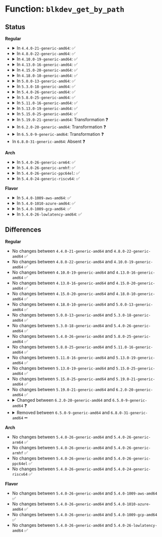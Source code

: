 # Function: <code>blkdev_get_by_path</code>

## Status
<b>Regular</b>
<ul>
<li>
<details>
<summary>In <code>4.4.0-21-generic-amd64</code>: ✅</summary>

```c
struct block_device * blkdev_get_by_path(const char * path, fmode_t mode, void * holder)
```

```json
{
  "name": "blkdev_get_by_path",
  "collision_type": "Unique Global",
  "inline_type": "No",
  "funcs": [
    {
      "addr": 18446744071581242464,
      "name": "blkdev_get_by_path",
      "external": true,
      "loc": "fs/block_dev.c:1423",
      "file": "fs/block_dev.c",
      "inline": "seen, unknown",
      "caller_inline": [],
      "caller_func": [
        "fs/super.c:mount_bdev"
      ]
    }
  ],
  "symbols": [
    {
      "addr": 18446744071581242464,
      "name": "blkdev_get_by_path",
      "section": ".text",
      "bind": "STB_GLOBAL",
      "size": 169
    }
  ]
}
```
</details>
</li>
<li>
<details>
<summary>In <code>4.8.0-22-generic-amd64</code>: ✅</summary>

```c
struct block_device * blkdev_get_by_path(const char * path, fmode_t mode, void * holder)
```

```json
{
  "name": "blkdev_get_by_path",
  "collision_type": "Unique Global",
  "inline_type": "No",
  "funcs": [
    {
      "addr": 18446744071581408864,
      "name": "blkdev_get_by_path",
      "external": true,
      "loc": "fs/block_dev.c:1495",
      "file": "fs/block_dev.c",
      "inline": "seen, unknown",
      "caller_inline": [],
      "caller_func": [
        "fs/super.c:mount_bdev"
      ]
    }
  ],
  "symbols": [
    {
      "addr": 18446744071581408864,
      "name": "blkdev_get_by_path",
      "section": ".text",
      "bind": "STB_GLOBAL",
      "size": 167
    }
  ]
}
```
</details>
</li>
<li>
<details>
<summary>In <code>4.10.0-19-generic-amd64</code>: ✅</summary>

```c
struct block_device * blkdev_get_by_path(const char * path, fmode_t mode, void * holder)
```

```json
{
  "name": "blkdev_get_by_path",
  "collision_type": "Unique Global",
  "inline_type": "No",
  "funcs": [
    {
      "addr": 18446744071581488592,
      "name": "blkdev_get_by_path",
      "external": true,
      "loc": "fs/block_dev.c:1741",
      "file": "fs/block_dev.c",
      "inline": "seen, unknown",
      "caller_inline": [],
      "caller_func": [
        "fs/super.c:mount_bdev"
      ]
    }
  ],
  "symbols": [
    {
      "addr": 18446744071581488592,
      "name": "blkdev_get_by_path",
      "section": ".text",
      "bind": "STB_GLOBAL",
      "size": 167
    }
  ]
}
```
</details>
</li>
<li>
<details>
<summary>In <code>4.13.0-16-generic-amd64</code>: ✅</summary>

```c
struct block_device * blkdev_get_by_path(const char * path, fmode_t mode, void * holder)
```

```json
{
  "name": "blkdev_get_by_path",
  "collision_type": "Unique Global",
  "inline_type": "No",
  "funcs": [
    {
      "addr": 18446744071581544944,
      "name": "blkdev_get_by_path",
      "external": true,
      "loc": "fs/block_dev.c:1668",
      "file": "fs/block_dev.c",
      "inline": "seen, unknown",
      "caller_inline": [],
      "caller_func": [
        "fs/super.c:mount_bdev"
      ]
    }
  ],
  "symbols": [
    {
      "addr": 18446744071581544944,
      "name": "blkdev_get_by_path",
      "section": ".text",
      "bind": "STB_GLOBAL",
      "size": 167
    }
  ]
}
```
</details>
</li>
<li>
<details>
<summary>In <code>4.15.0-20-generic-amd64</code>: ✅</summary>

```c
struct block_device * blkdev_get_by_path(const char * path, fmode_t mode, void * holder)
```

```json
{
  "name": "blkdev_get_by_path",
  "collision_type": "Unique Global",
  "inline_type": "No",
  "funcs": [
    {
      "addr": 18446744071581687792,
      "name": "blkdev_get_by_path",
      "external": true,
      "loc": "fs/block_dev.c:1659",
      "file": "fs/block_dev.c",
      "inline": "seen, unknown",
      "caller_inline": [],
      "caller_func": [
        "fs/super.c:mount_bdev"
      ]
    }
  ],
  "symbols": [
    {
      "addr": 18446744071581687792,
      "name": "blkdev_get_by_path",
      "section": ".text",
      "bind": "STB_GLOBAL",
      "size": 167
    }
  ]
}
```
</details>
</li>
<li>
<details>
<summary>In <code>4.18.0-10-generic-amd64</code>: ✅</summary>

```c
struct block_device * blkdev_get_by_path(const char * path, fmode_t mode, void * holder)
```

```json
{
  "name": "blkdev_get_by_path",
  "collision_type": "Unique Global",
  "inline_type": "No",
  "funcs": [
    {
      "addr": 18446744071581850704,
      "name": "blkdev_get_by_path",
      "external": true,
      "loc": "fs/block_dev.c:1683",
      "file": "fs/block_dev.c",
      "inline": "seen, unknown",
      "caller_inline": [],
      "caller_func": [
        "fs/super.c:mount_bdev"
      ]
    }
  ],
  "symbols": [
    {
      "addr": 18446744071581850704,
      "name": "blkdev_get_by_path",
      "section": ".text",
      "bind": "STB_GLOBAL",
      "size": 159
    }
  ]
}
```
</details>
</li>
<li>
<details>
<summary>In <code>5.0.0-13-generic-amd64</code>: ✅</summary>

```c
struct block_device * blkdev_get_by_path(const char * path, fmode_t mode, void * holder)
```

```json
{
  "name": "blkdev_get_by_path",
  "collision_type": "Unique Global",
  "inline_type": "No",
  "funcs": [
    {
      "addr": 18446744071581938240,
      "name": "blkdev_get_by_path",
      "external": true,
      "loc": "fs/block_dev.c:1716",
      "file": "fs/block_dev.c",
      "inline": "seen, unknown",
      "caller_inline": [],
      "caller_func": [
        "fs/super.c:mount_bdev"
      ]
    }
  ],
  "symbols": [
    {
      "addr": 18446744071581938240,
      "name": "blkdev_get_by_path",
      "section": ".text",
      "bind": "STB_GLOBAL",
      "size": 159
    }
  ]
}
```
</details>
</li>
<li>
<details>
<summary>In <code>5.3.0-18-generic-amd64</code>: ✅</summary>

```c
struct block_device * blkdev_get_by_path(const char * path, fmode_t mode, void * holder)
```

```json
{
  "name": "blkdev_get_by_path",
  "collision_type": "Unique Global",
  "inline_type": "No",
  "funcs": [
    {
      "addr": 18446744071582076064,
      "name": "blkdev_get_by_path",
      "external": true,
      "loc": "fs/block_dev.c:1756",
      "file": "fs/block_dev.c",
      "inline": "seen, unknown",
      "caller_inline": [],
      "caller_func": [
        "fs/super.c:mount_bdev"
      ]
    }
  ],
  "symbols": [
    {
      "addr": 18446744071582076064,
      "name": "blkdev_get_by_path",
      "section": ".text",
      "bind": "STB_GLOBAL",
      "size": 156
    }
  ]
}
```
</details>
</li>
<li>
<details>
<summary>In <code>5.4.0-26-generic-amd64</code>: ✅</summary>

```c
struct block_device * blkdev_get_by_path(const char * path, fmode_t mode, void * holder)
```

```json
{
  "name": "blkdev_get_by_path",
  "collision_type": "Unique Global",
  "inline_type": "No",
  "funcs": [
    {
      "addr": 18446744071582153552,
      "name": "blkdev_get_by_path",
      "external": true,
      "loc": "fs/block_dev.c:1759",
      "file": "fs/block_dev.c",
      "inline": "seen, unknown",
      "caller_inline": [],
      "caller_func": [
        "fs/super.c:mount_bdev",
        "fs/super.c:get_tree_bdev"
      ]
    }
  ],
  "symbols": [
    {
      "addr": 18446744071582153552,
      "name": "blkdev_get_by_path",
      "section": ".text",
      "bind": "STB_GLOBAL",
      "size": 135
    }
  ]
}
```
</details>
</li>
<li>
<details>
<summary>In <code>5.8.0-25-generic-amd64</code>: ✅</summary>

```c
struct block_device * blkdev_get_by_path(const char * path, fmode_t mode, void * holder)
```

```json
{
  "name": "blkdev_get_by_path",
  "collision_type": "Unique Global",
  "inline_type": "No",
  "funcs": [
    {
      "addr": 18446744071582390016,
      "name": "blkdev_get_by_path",
      "external": true,
      "loc": "fs/block_dev.c:1780",
      "file": "fs/block_dev.c",
      "inline": "seen, unknown",
      "caller_inline": [],
      "caller_func": [
        "fs/super.c:mount_bdev",
        "fs/super.c:get_tree_bdev"
      ]
    }
  ],
  "symbols": [
    {
      "addr": 18446744071582390016,
      "name": "blkdev_get_by_path",
      "section": ".text",
      "bind": "STB_GLOBAL",
      "size": 118
    }
  ]
}
```
</details>
</li>
<li>
<details>
<summary>In <code>5.11.0-16-generic-amd64</code>: ✅</summary>

```c
struct block_device * blkdev_get_by_path(const char * path, fmode_t mode, void * holder)
```

```json
{
  "name": "blkdev_get_by_path",
  "collision_type": "Unique Global",
  "inline_type": "No",
  "funcs": [
    {
      "addr": 18446744071582444512,
      "name": "blkdev_get_by_path",
      "external": true,
      "loc": "fs/block_dev.c:1509",
      "file": "fs/block_dev.c",
      "inline": "seen, unknown",
      "caller_inline": [],
      "caller_func": [
        "fs/super.c:mount_bdev",
        "fs/super.c:get_tree_bdev"
      ]
    }
  ],
  "symbols": [
    {
      "addr": 18446744071582444512,
      "name": "blkdev_get_by_path",
      "section": ".text",
      "bind": "STB_GLOBAL",
      "size": 150
    }
  ]
}
```
</details>
</li>
<li>
<details>
<summary>In <code>5.13.0-19-generic-amd64</code>: ✅</summary>

```c
struct block_device * blkdev_get_by_path(const char * path, fmode_t mode, void * holder)
```

```json
{
  "name": "blkdev_get_by_path",
  "collision_type": "Unique Global",
  "inline_type": "No",
  "funcs": [
    {
      "addr": 18446744071582471504,
      "name": "blkdev_get_by_path",
      "external": true,
      "loc": "fs/block_dev.c:1506",
      "file": "fs/block_dev.c",
      "inline": "seen, unknown",
      "caller_inline": [],
      "caller_func": [
        "fs/super.c:mount_bdev",
        "fs/super.c:get_tree_bdev"
      ]
    }
  ],
  "symbols": [
    {
      "addr": 18446744071582471504,
      "name": "blkdev_get_by_path",
      "section": ".text",
      "bind": "STB_GLOBAL",
      "size": 150
    }
  ]
}
```
</details>
</li>
<li>
<details>
<summary>In <code>5.15.0-25-generic-amd64</code>: ✅</summary>

```c
struct block_device * blkdev_get_by_path(const char * path, fmode_t mode, void * holder)
```

```json
{
  "name": "blkdev_get_by_path",
  "collision_type": "Unique Global",
  "inline_type": "No",
  "funcs": [
    {
      "addr": 18446744071584894880,
      "name": "blkdev_get_by_path",
      "external": true,
      "loc": "block/bdev.c:876",
      "file": "block/bdev.c",
      "inline": "seen, unknown",
      "caller_inline": [],
      "caller_func": [
        "fs/super.c:mount_bdev",
        "fs/super.c:get_tree_bdev"
      ]
    }
  ],
  "symbols": [
    {
      "addr": 18446744071584894880,
      "name": "blkdev_get_by_path",
      "section": ".text",
      "bind": "STB_GLOBAL",
      "size": 201
    }
  ]
}
```
</details>
</li>
<li>
<details>
<summary>In <code>5.19.0-21-generic-amd64</code>: Transformation ❓</summary>

```c
struct block_device * blkdev_get_by_path(const char * path, fmode_t mode, void * holder)
```

```json
{
  "name": "blkdev_get_by_path",
  "collision_type": "Unique Global",
  "inline_type": "No",
  "funcs": [
    {
      "addr": 0,
      "name": "blkdev_get_by_path",
      "external": true,
      "loc": "block/bdev.c:877",
      "file": "block/bdev.c",
      "inline": "seen, unknown",
      "caller_inline": [],
      "caller_func": [
        "fs/super.c:mount_bdev",
        "fs/super.c:get_tree_bdev"
      ]
    }
  ],
  "symbols": [
    {
      "addr": 18446744071594095199,
      "name": "blkdev_get_by_path.cold",
      "section": ".text",
      "bind": "STB_LOCAL",
      "size": 58
    },
    {
      "addr": 18446744071585593840,
      "name": "blkdev_get_by_path",
      "section": ".text",
      "bind": "STB_GLOBAL",
      "size": 265
    }
  ]
}
```
</details>
</li>
<li>
<details>
<summary>In <code>6.2.0-20-generic-amd64</code>: Transformation ❓</summary>

```c
struct block_device * blkdev_get_by_path(const char * path, fmode_t mode, void * holder)
```

```json
{
  "name": "blkdev_get_by_path",
  "collision_type": "Unique Global",
  "inline_type": "No",
  "funcs": [
    {
      "addr": 0,
      "name": "blkdev_get_by_path",
      "external": true,
      "loc": "block/bdev.c:876",
      "file": "block/bdev.c",
      "inline": "seen, unknown",
      "caller_inline": [],
      "caller_func": [
        "fs/super.c:mount_bdev",
        "fs/super.c:get_tree_bdev"
      ]
    }
  ],
  "symbols": [
    {
      "addr": 18446744071596104342,
      "name": "blkdev_get_by_path.cold",
      "section": ".text",
      "bind": "STB_LOCAL",
      "size": 58
    },
    {
      "addr": 18446744071586360816,
      "name": "blkdev_get_by_path",
      "section": ".text",
      "bind": "STB_GLOBAL",
      "size": 268
    }
  ]
}
```
</details>
</li>
<li>
<details>
<summary>In <code>6.5.0-9-generic-amd64</code>: Transformation ❓</summary>

```c
struct block_device * blkdev_get_by_path(const char * path, blk_mode_t mode, void * holder, const struct blk_holder_ops * hops)
```

```json
{
  "name": "blkdev_get_by_path",
  "collision_type": "Unique Global",
  "inline_type": "No",
  "funcs": [
    {
      "addr": 0,
      "name": "blkdev_get_by_path",
      "external": true,
      "loc": "block/bdev.c:866",
      "file": "block/bdev.c",
      "inline": "seen, unknown",
      "caller_inline": [],
      "caller_func": [
        "fs/super.c:mount_bdev",
        "fs/super.c:get_tree_bdev"
      ]
    }
  ],
  "symbols": [
    {
      "addr": 18446744071596628137,
      "name": "blkdev_get_by_path.cold",
      "section": ".text",
      "bind": "STB_LOCAL",
      "size": 56
    },
    {
      "addr": 18446744071586607200,
      "name": "blkdev_get_by_path",
      "section": ".text",
      "bind": "STB_GLOBAL",
      "size": 270
    }
  ]
}
```
</details>
</li>
<li>
In <code>6.8.0-31-generic-amd64</code>: Absent ❓
</li>
</ul>
<b>Arch</b>
<ul>
<li>
<details>
<summary>In <code>5.4.0-26-generic-arm64</code>: ✅</summary>

```c
struct block_device * blkdev_get_by_path(const char * path, fmode_t mode, void * holder)
```

```json
{
  "name": "blkdev_get_by_path",
  "collision_type": "Unique Global",
  "inline_type": "No",
  "funcs": [
    {
      "addr": 18446603336493705824,
      "name": "blkdev_get_by_path",
      "external": true,
      "loc": "fs/block_dev.c:1759",
      "file": "fs/block_dev.c",
      "inline": "seen, unknown",
      "caller_inline": [],
      "caller_func": [
        "fs/super.c:mount_bdev",
        "fs/super.c:get_tree_bdev"
      ]
    }
  ],
  "symbols": [
    {
      "addr": 18446603336493705824,
      "name": "blkdev_get_by_path",
      "section": ".text",
      "bind": "STB_GLOBAL",
      "size": 192
    }
  ]
}
```
</details>
</li>
<li>
<details>
<summary>In <code>5.4.0-26-generic-armhf</code>: ✅</summary>

```c
struct block_device * blkdev_get_by_path(const char * path, fmode_t mode, void * holder)
```

```json
{
  "name": "blkdev_get_by_path",
  "collision_type": "Unique Global",
  "inline_type": "No",
  "funcs": [
    {
      "addr": 3227233444,
      "name": "blkdev_get_by_path",
      "external": true,
      "loc": "fs/block_dev.c:1759",
      "file": "fs/block_dev.c",
      "inline": "seen, unknown",
      "caller_inline": [],
      "caller_func": [
        "fs/super.c:mount_bdev",
        "fs/super.c:get_tree_bdev"
      ]
    }
  ],
  "symbols": [
    {
      "addr": 3227233444,
      "name": "blkdev_get_by_path",
      "section": ".text",
      "bind": "STB_GLOBAL",
      "size": 144
    }
  ]
}
```
</details>
</li>
<li>
<details>
<summary>In <code>5.4.0-26-generic-ppc64el</code>: ✅</summary>

```c
struct block_device * blkdev_get_by_path(const char * path, fmode_t mode, void * holder)
```

```json
{
  "name": "blkdev_get_by_path",
  "collision_type": "Unique Global",
  "inline_type": "No",
  "funcs": [
    {
      "addr": 13835058055287310416,
      "name": "blkdev_get_by_path",
      "external": true,
      "loc": "fs/block_dev.c:1759",
      "file": "fs/block_dev.c",
      "inline": "seen, unknown",
      "caller_inline": [],
      "caller_func": [
        "fs/super.c:mount_bdev",
        "fs/super.c:get_tree_bdev"
      ]
    }
  ],
  "symbols": [
    {
      "addr": 13835058055287310416,
      "name": "blkdev_get_by_path",
      "section": ".text",
      "bind": "STB_GLOBAL",
      "size": 276
    }
  ]
}
```
</details>
</li>
<li>
<details>
<summary>In <code>5.4.0-24-generic-riscv64</code>: ✅</summary>

```c
struct block_device * blkdev_get_by_path(const char * path, fmode_t mode, void * holder)
```

```json
{
  "name": "blkdev_get_by_path",
  "collision_type": "Unique Global",
  "inline_type": "No",
  "funcs": [
    {
      "addr": 18446743936273321774,
      "name": "blkdev_get_by_path",
      "external": true,
      "loc": "fs/block_dev.c:1759",
      "file": "fs/block_dev.c",
      "inline": "seen, unknown",
      "caller_inline": [],
      "caller_func": [
        "fs/super.c:mount_bdev",
        "fs/super.c:get_tree_bdev"
      ]
    }
  ],
  "symbols": [
    {
      "addr": 18446743936273321774,
      "name": "blkdev_get_by_path",
      "section": ".text",
      "bind": "STB_GLOBAL",
      "size": 136
    }
  ]
}
```
</details>
</li>
</ul>
<b>Flavor</b>
<ul>
<li>
<details>
<summary>In <code>5.4.0-1009-aws-amd64</code>: ✅</summary>

```c
struct block_device * blkdev_get_by_path(const char * path, fmode_t mode, void * holder)
```

```json
{
  "name": "blkdev_get_by_path",
  "collision_type": "Unique Global",
  "inline_type": "No",
  "funcs": [
    {
      "addr": 18446744071582122288,
      "name": "blkdev_get_by_path",
      "external": true,
      "loc": "fs/block_dev.c:1759",
      "file": "fs/block_dev.c",
      "inline": "seen, unknown",
      "caller_inline": [],
      "caller_func": [
        "fs/super.c:mount_bdev",
        "fs/super.c:get_tree_bdev"
      ]
    }
  ],
  "symbols": [
    {
      "addr": 18446744071582122288,
      "name": "blkdev_get_by_path",
      "section": ".text",
      "bind": "STB_GLOBAL",
      "size": 135
    }
  ]
}
```
</details>
</li>
<li>
<details>
<summary>In <code>5.4.0-1010-azure-amd64</code>: ✅</summary>

```c
struct block_device * blkdev_get_by_path(const char * path, fmode_t mode, void * holder)
```

```json
{
  "name": "blkdev_get_by_path",
  "collision_type": "Unique Global",
  "inline_type": "No",
  "funcs": [
    {
      "addr": 18446744071582059728,
      "name": "blkdev_get_by_path",
      "external": true,
      "loc": "fs/block_dev.c:1759",
      "file": "fs/block_dev.c",
      "inline": "seen, unknown",
      "caller_inline": [],
      "caller_func": [
        "fs/super.c:mount_bdev",
        "fs/super.c:get_tree_bdev"
      ]
    }
  ],
  "symbols": [
    {
      "addr": 18446744071582059728,
      "name": "blkdev_get_by_path",
      "section": ".text",
      "bind": "STB_GLOBAL",
      "size": 135
    }
  ]
}
```
</details>
</li>
<li>
<details>
<summary>In <code>5.4.0-1009-gcp-amd64</code>: ✅</summary>

```c
struct block_device * blkdev_get_by_path(const char * path, fmode_t mode, void * holder)
```

```json
{
  "name": "blkdev_get_by_path",
  "collision_type": "Unique Global",
  "inline_type": "No",
  "funcs": [
    {
      "addr": 18446744071582112768,
      "name": "blkdev_get_by_path",
      "external": true,
      "loc": "fs/block_dev.c:1759",
      "file": "fs/block_dev.c",
      "inline": "seen, unknown",
      "caller_inline": [],
      "caller_func": [
        "fs/super.c:mount_bdev",
        "fs/super.c:get_tree_bdev"
      ]
    }
  ],
  "symbols": [
    {
      "addr": 18446744071582112768,
      "name": "blkdev_get_by_path",
      "section": ".text",
      "bind": "STB_GLOBAL",
      "size": 135
    }
  ]
}
```
</details>
</li>
<li>
<details>
<summary>In <code>5.4.0-26-lowlatency-amd64</code>: ✅</summary>

```c
struct block_device * blkdev_get_by_path(const char * path, fmode_t mode, void * holder)
```

```json
{
  "name": "blkdev_get_by_path",
  "collision_type": "Unique Global",
  "inline_type": "No",
  "funcs": [
    {
      "addr": 18446744071582185728,
      "name": "blkdev_get_by_path",
      "external": true,
      "loc": "fs/block_dev.c:1759",
      "file": "fs/block_dev.c",
      "inline": "seen, unknown",
      "caller_inline": [],
      "caller_func": [
        "fs/super.c:mount_bdev",
        "fs/super.c:get_tree_bdev"
      ]
    }
  ],
  "symbols": [
    {
      "addr": 18446744071582185728,
      "name": "blkdev_get_by_path",
      "section": ".text",
      "bind": "STB_GLOBAL",
      "size": 135
    }
  ]
}
```
</details>
</li>
</ul>

## Differences
<b>Regular</b>
<ul>
<li>
No changes between <code>4.4.0-21-generic-amd64</code> and <code>4.8.0-22-generic-amd64</code> ✅
</li>
<li>
No changes between <code>4.8.0-22-generic-amd64</code> and <code>4.10.0-19-generic-amd64</code> ✅
</li>
<li>
No changes between <code>4.10.0-19-generic-amd64</code> and <code>4.13.0-16-generic-amd64</code> ✅
</li>
<li>
No changes between <code>4.13.0-16-generic-amd64</code> and <code>4.15.0-20-generic-amd64</code> ✅
</li>
<li>
No changes between <code>4.15.0-20-generic-amd64</code> and <code>4.18.0-10-generic-amd64</code> ✅
</li>
<li>
No changes between <code>4.18.0-10-generic-amd64</code> and <code>5.0.0-13-generic-amd64</code> ✅
</li>
<li>
No changes between <code>5.0.0-13-generic-amd64</code> and <code>5.3.0-18-generic-amd64</code> ✅
</li>
<li>
No changes between <code>5.3.0-18-generic-amd64</code> and <code>5.4.0-26-generic-amd64</code> ✅
</li>
<li>
No changes between <code>5.4.0-26-generic-amd64</code> and <code>5.8.0-25-generic-amd64</code> ✅
</li>
<li>
No changes between <code>5.8.0-25-generic-amd64</code> and <code>5.11.0-16-generic-amd64</code> ✅
</li>
<li>
No changes between <code>5.11.0-16-generic-amd64</code> and <code>5.13.0-19-generic-amd64</code> ✅
</li>
<li>
No changes between <code>5.13.0-19-generic-amd64</code> and <code>5.15.0-25-generic-amd64</code> ✅
</li>
<li>
No changes between <code>5.15.0-25-generic-amd64</code> and <code>5.19.0-21-generic-amd64</code> ✅
</li>
<li>
No changes between <code>5.19.0-21-generic-amd64</code> and <code>6.2.0-20-generic-amd64</code> ✅
</li>
<li>
<details>
<summary>Changed between <code>6.2.0-20-generic-amd64</code> and <code>6.5.0-9-generic-amd64</code> ❓</summary>
<ul>
<li>
<b>Param added. </b>
<code>const struct blk_holder_ops * hops</code>
</li>
<li>
<b>Param type changed. </b>
<code>fmode_t mode</code> ➡️ <code>blk_mode_t mode</code>
</li>
</ul>
</details>
</li>
<li>
<details>
<summary>Removed between <code>6.5.0-9-generic-amd64</code> and <code>6.8.0-31-generic-amd64</code> ➖</summary>

```c
struct block_device * blkdev_get_by_path(const char * path, blk_mode_t mode, void * holder, const struct blk_holder_ops * hops)
```
</details>
</li>
</ul>
<b>Arch</b>
<ul>
<li>
No changes between <code>5.4.0-26-generic-amd64</code> and <code>5.4.0-26-generic-arm64</code> ✅
</li>
<li>
No changes between <code>5.4.0-26-generic-amd64</code> and <code>5.4.0-26-generic-armhf</code> ✅
</li>
<li>
No changes between <code>5.4.0-26-generic-amd64</code> and <code>5.4.0-26-generic-ppc64el</code> ✅
</li>
<li>
No changes between <code>5.4.0-26-generic-amd64</code> and <code>5.4.0-24-generic-riscv64</code> ✅
</li>
</ul>
<b>Flavor</b>
<ul>
<li>
No changes between <code>5.4.0-26-generic-amd64</code> and <code>5.4.0-1009-aws-amd64</code> ✅
</li>
<li>
No changes between <code>5.4.0-26-generic-amd64</code> and <code>5.4.0-1010-azure-amd64</code> ✅
</li>
<li>
No changes between <code>5.4.0-26-generic-amd64</code> and <code>5.4.0-1009-gcp-amd64</code> ✅
</li>
<li>
No changes between <code>5.4.0-26-generic-amd64</code> and <code>5.4.0-26-lowlatency-amd64</code> ✅
</li>
</ul>
